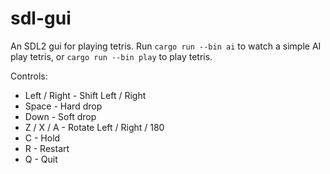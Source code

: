 # sdl-gui

An SDL2 gui for playing tetris. Run `cargo run --bin ai` to watch a simple AI
play tetris, or `cargo run --bin play` to play tetris.

Controls:

- Left / Right - Shift Left / Right
- Space - Hard drop
- Down - Soft drop
- Z / X / A - Rotate Left / Right / 180
- C - Hold
- R - Restart
- Q - Quit
